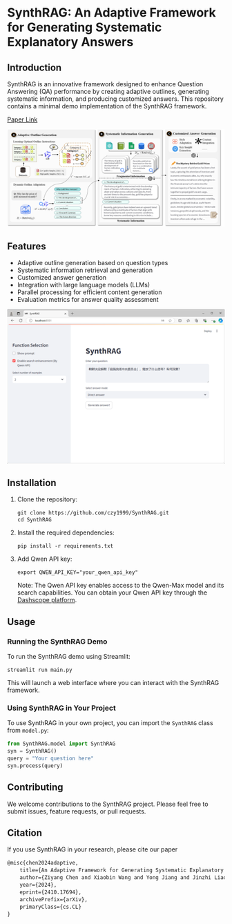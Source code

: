 # SynthRAG: An Adaptive Framework for Generating Systematic Explanatory Answers




## Introduction

SynthRAG is an innovative framework designed to enhance Question Answering (QA) performance by creating adaptive outlines, generating systematic information, and producing customized answers. This repository contains a minimal demo implementation of the SynthRAG framework. 

[Paper Link
](https://arxiv.org/abs/2410.17694)


![alt text](./asset/model.png)


## Features

- Adaptive outline generation based on question types
- Systematic information retrieval and generation
- Customized answer generation
- Integration with large language models (LLMs)
- Parallel processing for efficient content generation
- Evaluation metrics for answer quality assessment

![screenshot](./asset/screenshot.png)



## Installation

1. Clone the repository:
   ```
   git clone https://github.com/czy1999/SynthRAG.git
   cd SynthRAG
   ```

2. Install the required dependencies:
   ```
   pip install -r requirements.txt
   ```

3. Add Qwen API key:
   ```
   export QWEN_API_KEY="your_qwen_api_key"
   ```

   Note: The Qwen API key enables access to the Qwen-Max model and its search capabilities.
   You can obtain your Qwen API key through the [Dashscope platform](https://dashscope.aliyun.com/).


## Usage

### Running the SynthRAG Demo

To run the SynthRAG demo using Streamlit:

```
streamlit run main.py
```

This will launch a web interface where you can interact with the SynthRAG framework.

### Using SynthRAG in Your Project

To use SynthRAG in your own project, you can import the `SynthRAG` class from `model.py`:


```python
from SynthRAG.model import SynthRAG
syn = SynthRAG()
query = "Your question here"
syn.process(query)
```


## Contributing

We welcome contributions to the SynthRAG project. Please feel free to submit issues, feature requests, or pull requests.

## Citation

If you use SynthRAG in your research, please cite our paper
```latex
@misc{chen2024adaptive,
    title={An Adaptive Framework for Generating Systematic Explanatory Answer in Online Q&A Platforms},
    author={Ziyang Chen and Xiaobin Wang and Yong Jiang and Jinzhi Liao and Pengjun Xie and Fei Huang and Xiang Zhao},
    year={2024},
    eprint={2410.17694},
    archivePrefix={arXiv},
    primaryClass={cs.CL}
}
```

